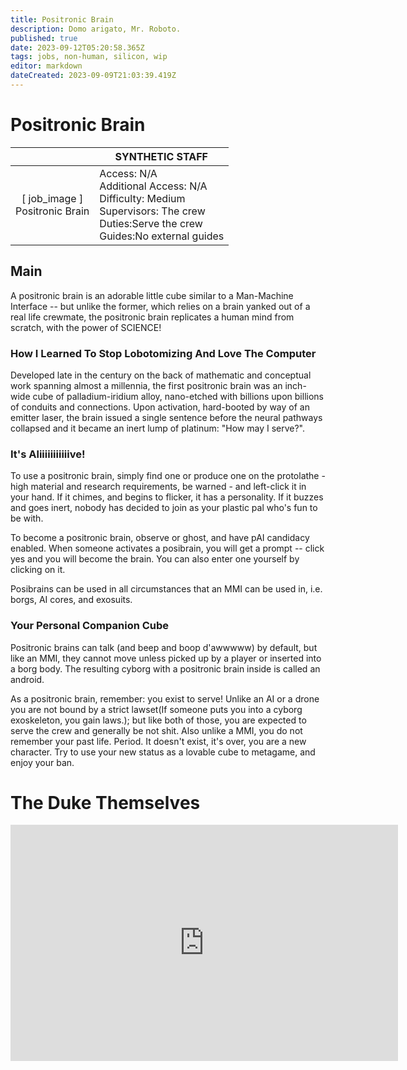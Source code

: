 ```yaml
---
title: Positronic Brain
description: Domo arigato, Mr. Roboto.
published: true
date: 2023-09-12T05:20:58.365Z
tags: jobs, non-human, silicon, wip
editor: markdown
dateCreated: 2023-09-09T21:03:39.419Z
---
```


# Positronic Brain

|                             | SYNTHETIC STAFF                                                                                   |
|:-----------------------------:|----------------------------------------------------------------------------------------------|
| \[ job_image ]<br>Positronic Brain | Access: N/A<br>Additional Access: N/A<br>Difficulty: Medium<br>Supervisors: The crew<br>Duties:Serve the crew<br>Guides:No external guides<br> |

## Main 
A positronic brain is an adorable little cube similar to a Man-Machine Interface -- but unlike the former, which relies on a brain yanked out of a real life crewmate, the positronic brain replicates a human mind from scratch, with the power of SCIENCE!

### How I Learned To Stop Lobotomizing And Love The Computer
Developed late in the century on the back of mathematic and conceptual work spanning almost a millennia, the first positronic brain was an inch-wide cube of palladium-iridium alloy, nano-etched with billions upon billions of conduits and connections. Upon activation, hard-booted by way of an emitter laser, the brain issued a single sentence before the neural pathways collapsed and it became an inert lump of platinum: "How may I serve?". 

### It's Aliiiiiiiiiiive!
To use a positronic brain, simply find one or produce one on the protolathe - high material and research requirements, be warned - and left-click it in your hand. If it chimes, and begins to flicker, it has a personality. If it buzzes and goes inert, nobody has decided to join as your plastic pal who's fun to be with.

To become a positronic brain, observe or ghost, and have pAI candidacy enabled. When someone activates a posibrain, you will get a prompt -- click yes and you will become the brain. You can also enter one yourself by clicking on it.

Posibrains can be used in all circumstances that an MMI can be used in, i.e. borgs, AI cores, and exosuits. 

### Your Personal Companion Cube

Positronic brains can talk (and beep and boop d'awwwww) by default, but like an MMI, they cannot move unless picked up by a player or inserted into a borg body. The resulting cyborg with a positronic brain inside is called an android.

As a positronic brain, remember: you exist to serve! Unlike an AI or a drone you are not bound by a strict lawset(If someone puts you into a cyborg exoskeleton, you gain laws.); but like both of those, you are expected to serve the crew and generally be not shit. Also unlike a MMI, you do not remember your past life. Period. It doesn't exist, it's over, you are a new character. Try to use your new status as a lovable cube to metagame, and enjoy your ban. 



# The Duke Themselves
<iframe src="https://player.twitch.tv/?channel=thedukeofook&parent=wiki.monkestation.com" frameborder="0" allowfullscreen="true" scrolling="no" height="378" width="620"></iframe>